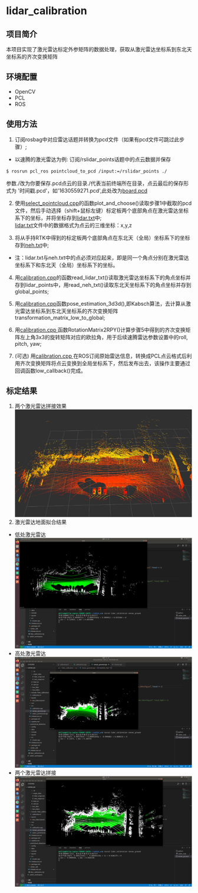 # lidar_calibration

## 项目简介
本项目实现了激光雷达标定外参矩阵的数据处理，获取从激光雷达坐标系到东北天坐标系的齐次变换矩阵

## 环境配置
* OpenCV
* PCL
* ROS

## 使用方法
1. 订阅rosbag中对应雷达话题并转换为pcd文件（如果有pcd文件可跳过此步骤）;<br>
* 以速腾的激光雷达为例: 订阅/rslidar_points话题中的点云数据并保存

``` bash
$ rosrun pcl_ros pointcloud_to_pcd /input:=/rslidar_points ./
```
参数./改为你要保存.pcd点云的目录./代表当前终端所在目录，点云最后的保存形式为 '时间戳.pcd'，如'1630559271.pcd',此处改为[board.pcd](data/board.pcd)<br>

2. 使用[select_pointcloud.cpp](src/select_pointcloud.cpp)的函数plot_and_choose()读取步骤1中截取的pcd文件，然后手动选择（shift+鼠标左键）标定板两个底部角点在激光雷达坐标系下的坐标，并将坐标存到[lidar.txt](data/lidar.txt)中;<br>
[lidar.txt](data/lidar.txt)文件中的数据格式为点云的三维坐标：x,y,z<br>

3. 将从手持RTK中得到的标定板两个底部角点在东北天（全局）坐标系下的坐标存到[neh.txt](data/neh.txt)中;
* 注：lidar.txt与neh.txt中的点必须对应起来，即是同一个角点分别在激光雷达坐标系下和东北天（全局）坐标系下的坐标。

4. 用[calibration.cpp](src/calibration.cpp)的函数read_lidar_txt()读取激光雷达坐标系下的角点坐标并存到lidar_points中，用read_neh_txt()读取东北天坐标系下的角点坐标并存到global_points;

5. 用[calibration.cpp](src/calibration.cpp)函数pose_estimation_3d3d(),即Kabsch算法，去计算从激光雷达坐标系到东北天坐标系的齐次变换矩阵transformation_matrix_low_to_global;

6. 用[calibration.cpp ](src/calibration.cpp)函数RotationMatrix2RPY()计算步骤5中得到的齐次变换矩阵左上角3x3的旋转矩阵对应的欧拉角，用于后续速腾雷达参数设置中的roll, pitch, yaw;

7. (可选) 用[calibration.cpp ](src/calibration.cpp)在ROS订阅原始雷达信息，转换成PCL点云格式后利用齐次变换矩阵将点云变换到全局坐标系下，然后发布出去，该操作主要通过回调函数low_callback()完成。

## 标定结果
1. 两个激光雷达拼接效果
![](image/merge.png)
2. 激光雷达地面拟合结果
* 低处激光雷达
![](image/low_lidar_ransac.png)
* 高处激光雷达
![](image/high_lidar_ransac.png)
* 两个激光雷达拼接
![](image/two_lidars_ransac.png)
